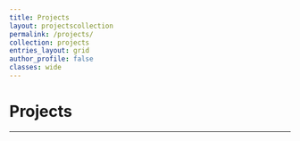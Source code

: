```yaml
---
title: Projects
layout: projectscollection
permalink: /projects/
collection: projects
entries_layout: grid
author_profile: false
classes: wide 
---
```


# Projects
---